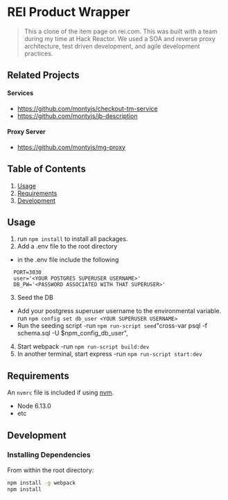 # REI Product Wrapper

> This a clone of the item page on rei.com. This was built with a team during my time at Hack Reactor. We used a SOA and reverse proxy architecture, test driven development, and agile development practices.

## Related Projects
  #### Services
  - https://github.com/montyjs/checkout-tm-service
  - https://github.com/montyjs/jb-description
  #### Proxy Server
  - https://github.com/montyjs/mg-proxy

## Table of Contents

1. [Usage](#Usage)
1. [Requirements](#requirements)
1. [Development](#development)

## Usage

1. run `npm install` to install all packages.
2. Add a .env file to the root directory
  - in the .env file include the following
  ```
    PORT=3030
    user='<YOUR POSTGRES SUPERUSER USERNAME>'
    DB_PW='<PASSWORD ASSOCIATED WITH THAT SUPERUSER>'
  ```
3. Seed the DB
  - Add your postgress superuser username to the environmental variable. 
    run  `npm config set db_user <YOUR SUPERUSER USERNAME>`
  - Run the seeding script
    -run `npm run-script seed`"cross-var psql -f schema.sql -U $npm_config_db_user",
4. Start webpack
  -run `npm run-script build:dev`
5. In another terminal, start express
  -run `npm run-script start:dev`



## Requirements

An `nvmrc` file is included if using [nvm](https://github.com/creationix/nvm).

- Node 6.13.0
- etc

## Development

### Installing Dependencies

From within the root directory:

```sh
npm install -g webpack
npm install
```

